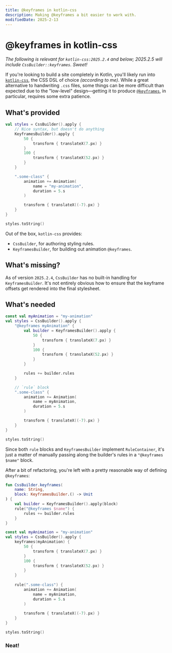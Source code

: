 ```yaml
---
title: @keyframes in kotlin-css
description: Making @keyframes a bit easier to work with.
modifiedDate: 2025-2-13
---
```


# @keyframes in kotlin-css

_The following is relevant for `kotlin-css:2025.2.4` and below;
2025.2.5 will include `CssBuilder::keyframes`. Sweet!_

If you're looking to build a site completely in Kotlin, you'll likely run into
[`kotlin-css`](https://github.com/JetBrains/kotlin-wrappers/tree/master/kotlin-css),
the CSS DSL of choice *(according to me)*.
While a great alternative to handwriting `.css` files,
some things can be more difficult than expected due to the "low-level" design—getting it to produce
[`@keyframes`](https://developer.mozilla.org/en-US/docs/Web/CSS/@keyframes),
in particular, requires some extra patience.

## What's provided

```kotlin
val styles = CssBuilder().apply {
    // Nice syntax, but doesn't do anything
    KeyframesBuilder().apply {
        50 {
            transform { translateX(7.px) }
        }
        100 {
            transform { translateX(52.px) }
        }
    }

    ".some-class" {
        animation += Animation(
            name = "my-animation",
            duration = 5.s
        )

        transform { translateX((-7).px) }
    }
}

styles.toString()
```

Out of the box, `kotlin-css` provides:
- `CssBuilder`, for authoring styling rules.
- `KeyframesBuilder`, for building out animation `@keyframes`.

## What's missing?

As of version `2025.2.4`, `CssBuilder` has no built-in handling for `KeyframesBuilder`.
It's not entirely obvious how to ensure that the keyframe offsets get rendered into the final stylesheet.

## What's needed

```kotlin
const val myAnimation = "my-animation"
val styles = CssBuilder().apply {
    "@keyframes myAnimation" {
        val builder = KeyframesBuilder().apply {
            50 {
                transform { translateX(7.px) }
            }
            100 {
                transform { translateX(52.px) }
            }
        }

        rules += builder.rules
    }

    // `rule` block
    ".some-class" {
        animation += Animation(
            name = myAnimation,
            duration = 5.s
        )

        transform { translateX((-7).px) }
    }
}

styles.toString()
```

Since both `rule` blocks and `KeyframesBuilder` implement `RuleContainer`,
it's just a matter of manually passing along the builder's rules in a `"@keyframes $name"` block.

After a bit of refactoring, you're left with a pretty reasonable way of defining `@keyframes`:

```kotlin
fun CssBuilder.keyframes(
    name: String,
    block: KeyframesBuilder.() -> Unit
) {
    val builder = KeyframesBuilder().apply(block)
    rule("@keyframes $name") {
        rules += builder.rules
    }
}

const val myAnimation = "my-animation"
val styles = CssBuilder().apply {
    keyframes(myAnimation) {
        50 {
            transform { translateX(7.px) }
        }
        100 {
            transform { translateX(52.px) }
        }
    }
    
    rule(".some-class") {
        animation += Animation(
            name = myAnimation,
            duration = 5.s
        )
    
        transform { translateX((-7).px) }
    }
}

styles.toString()
```

### Neat!